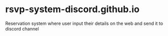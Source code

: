 # rsvp-system-discord.github.io
 Reservation system where user input their details on the web and send it to discord channel
